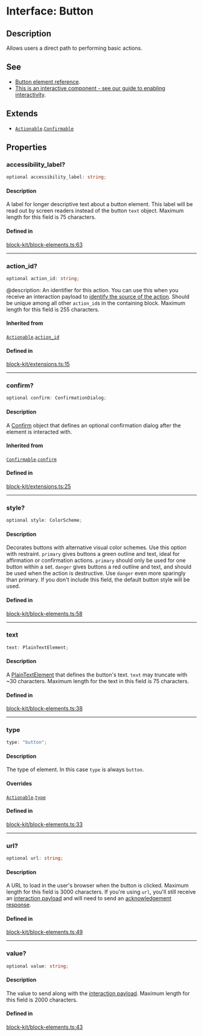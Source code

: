 # Interface: Button

## Description

Allows users a direct path to performing basic actions.

## See

 - [Button element reference](https://api.slack.com/reference/block-kit/block-elements#button).
 - [This is an interactive component - see our guide to enabling interactivity](https://api.slack.com/interactivity/handling).

## Extends

- [`Actionable`](Interface.Actionable.md).[`Confirmable`](Interface.Confirmable.md)

## Properties

### accessibility\_label?

```ts
optional accessibility_label: string;
```

#### Description

A label for longer descriptive text about a button element. This label will be read out by screen
readers instead of the button `text` object. Maximum length for this field is 75 characters.

#### Defined in

[block-kit/block-elements.ts:63](https://github.com/slackapi/node-slack-sdk/blob/main/packages/types/src/block-kit/block-elements.ts#L63)

***

### action\_id?

```ts
optional action_id: string;
```

@description: An identifier for this action. You can use this when you receive an interaction payload to
[identify the source of the action](https://api.slack.com/interactivity/handling#payloads). Should be unique
among all other `action_id`s in the containing block. Maximum length for this field is 255 characters.

#### Inherited from

[`Actionable`](Interface.Actionable.md).[`action_id`](Interface.Actionable.md#action_id)

#### Defined in

[block-kit/extensions.ts:15](https://github.com/slackapi/node-slack-sdk/blob/main/packages/types/src/block-kit/extensions.ts#L15)

***

### confirm?

```ts
optional confirm: ConfirmationDialog;
```

#### Description

A [Confirm](Interface.Confirm.md) object that defines an optional confirmation dialog after the element is interacted
with.

#### Inherited from

[`Confirmable`](Interface.Confirmable.md).[`confirm`](Interface.Confirmable.md#confirm)

#### Defined in

[block-kit/extensions.ts:25](https://github.com/slackapi/node-slack-sdk/blob/main/packages/types/src/block-kit/extensions.ts#L25)

***

### style?

```ts
optional style: ColorScheme;
```

#### Description

Decorates buttons with alternative visual color schemes. Use this option with restraint.
`primary` gives buttons a green outline and text, ideal for affirmation or confirmation actions. `primary` should
only be used for one button within a set.
`danger` gives buttons a red outline and text, and should be used when the action is destructive. Use `danger` even
more sparingly than primary.
If you don't include this field, the default button style will be used.

#### Defined in

[block-kit/block-elements.ts:58](https://github.com/slackapi/node-slack-sdk/blob/main/packages/types/src/block-kit/block-elements.ts#L58)

***

### text

```ts
text: PlainTextElement;
```

#### Description

A [PlainTextElement](Interface.PlainTextElement.md) that defines the button's text. `text` may truncate with ~30 characters.
Maximum length for the text in this field is 75 characters.

#### Defined in

[block-kit/block-elements.ts:38](https://github.com/slackapi/node-slack-sdk/blob/main/packages/types/src/block-kit/block-elements.ts#L38)

***

### type

```ts
type: "button";
```

#### Description

The type of element. In this case `type` is always `button`.

#### Overrides

[`Actionable`](Interface.Actionable.md).[`type`](Interface.Actionable.md#type)

#### Defined in

[block-kit/block-elements.ts:33](https://github.com/slackapi/node-slack-sdk/blob/main/packages/types/src/block-kit/block-elements.ts#L33)

***

### url?

```ts
optional url: string;
```

#### Description

A URL to load in the user's browser when the button is clicked. Maximum length for this field is 3000
characters. If you're using `url`, you'll still receive an [interaction payload](https://api.slack.com/interactivity/handling#payloads)
and will need to send an [acknowledgement response](https://api.slack.com/interactivity/handling#acknowledgment_response).

#### Defined in

[block-kit/block-elements.ts:49](https://github.com/slackapi/node-slack-sdk/blob/main/packages/types/src/block-kit/block-elements.ts#L49)

***

### value?

```ts
optional value: string;
```

#### Description

The value to send along with the [interaction payload](https://api.slack.com/interactivity/handling#payloads).
Maximum length for this field is 2000 characters.

#### Defined in

[block-kit/block-elements.ts:43](https://github.com/slackapi/node-slack-sdk/blob/main/packages/types/src/block-kit/block-elements.ts#L43)
